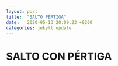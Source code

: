```yaml
---
layout: post
title:  "SALTO PÉRTIGA"
date:   2020-05-13 20:09:23 +0200
categories: jekyll update
---
```


# SALTO CON PÉRTIGA
